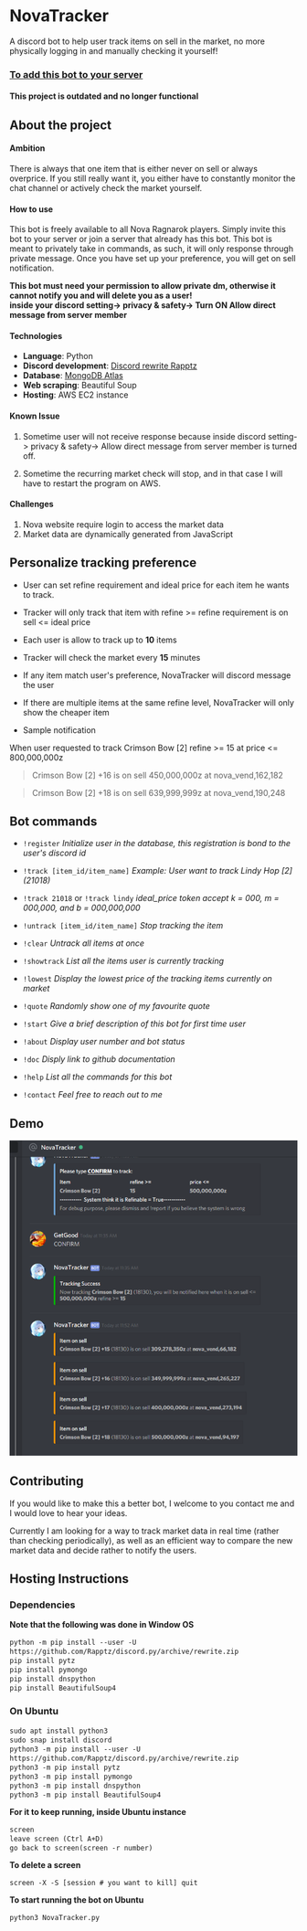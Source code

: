 

# NovaTracker

A discord bot to help user track items on sell in the market, no more physically logging in and manually checking it yourself!

### [To add this bot to your server](https://discordapp.com/api/oauth2/authorize?client_id=571526126602813441&permissions=2048&scope=bot)

#### This project is outdated and no longer functional
  
## About the project


#### Ambition

There is always that one item that is either never on sell or always overprice. If you still really want it, you either have to constantly monitor the chat channel or actively check the market yourself.

#### How to use

This bot is freely available to all Nova Ragnarok players. Simply invite this bot to your server or join a server that already has this bot. This bot is meant to privately take in commands, as such, it will only response through private message. Once you have set up your preference, you will get on sell notification.


**This bot must need your permission to allow private dm, otherwise it cannot notify you and will delete you as a user!**   
**inside your discord setting-> privacy & safety-> Turn ON Allow direct message from server member**

#### Technologies

- **Language**: Python
- **Discord development**: [Discord rewrite Rapptz](https://github.com/Rapptz/discord.py)
- **Database**: [MongoDB Atlas](https://www.mongodb.com/cloud/atlas)
- **Web scraping**: Beautiful Soup
- **Hosting**: AWS EC2 instance

#### Known Issue

1. Sometime user will not receive response because inside discord setting-> privacy & safety-> Allow direct message from server member is turned off.

2. Sometime the recurring market check will stop, and in that case I will have to restart the program on AWS.

#### Challenges
1. Nova website require login to access the market data
2. Market data are dynamically generated from JavaScript

## Personalize tracking preference

* User can set refine requirement and ideal price for each item he wants to track.

* Tracker will only track that item with refine >= refine requirement is on sell <= ideal price

* Each user is allow to track up to **10** items

* Tracker will check the market every **15** minutes

* If any item match user's preference, NovaTracker will discord message the user

* If there are multiple items at the same refine level, NovaTracker will only show the cheaper item

* Sample notification

When user requested to track Crimson Bow [2] refine >= 15 at price <= 800,000,000z

> Crimson Bow [2] +16 is on sell 450,000,000z at nova_vend,162,182

> Crimson Bow [2] +18 is on sell 639,999,999z at nova_vend,190,248

## Bot commands

*  `!register`
*Initialize user in the database, this registration is bond to the user's discord id*

*  `!track [item_id/item_name]`
*Example: User want to track Lindy Hop [2] (21018)*

*   `!track 21018` or `!track lindy`
*ideal_price token accept k = 000, m = 000,000, and b = 000,000,000*

*  `!untrack [item_id/item_name]`
*Stop tracking the item*

*  `!clear`
*Untrack all items at once*

*  `!showtrack`
*List all the items user is currently tracking*

*  `!lowest`
*Display the lowest price of the tracking items currently on market*

*  `!quote`
*Randomly show one of my favourite quote*

*  `!start`
*Give a brief description of this bot for first time user*

*  `!about`
*Display user number and bot status*

*  `!doc`
*Disply link to github documentation*
  
*  `!help`
*List all the commands for this bot*

*  `!contact`
*Feel free to reach out to me*

## Demo

![alt text](https://github.com/yatw/NovaTracker/blob/master/example.png)


## Contributing

If you would like to make this a better bot, I welcome to you contact me and I would love to hear your ideas.

Currently I am looking for a way to track market data in real time (rather than checking periodically), as well as an efficient way to compare the new market data and decide rather to notify the users.


## Hosting Instructions

### Dependencies

**Note that the following was done in Window OS**

```
python -m pip install --user -U https://github.com/Rapptz/discord.py/archive/rewrite.zip
pip install pytz
pip install pymongo
pip install dnspython
pip install BeautifulSoup4
```
### On Ubuntu

```
sudo apt install python3
sudo snap install discord
python3 -m pip install --user -U https://github.com/Rapptz/discord.py/archive/rewrite.zip
python3 -m pip install pytz
python3 -m pip install pymongo
python3 -m pip install dnspython
python3 -m pip install BeautifulSoup4
```
**For it to keep running, inside Ubuntu instance**

```
screen
leave screen (Ctrl A+D)
go back to screen(screen -r number)
```

**To delete a screen**
```
screen -X -S [session # you want to kill] quit
```

**To start running the bot on Ubuntu**
```
python3 NovaTracker.py
```
